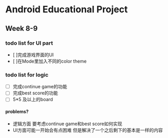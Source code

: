 # Android Educational Project
## Week 8-9 
### todo list for UI part
- [ ]完成游戏界面的UI
- [ ]在Mode里加入不同的color theme
### todo list for logic
- [ ] 完成continue game的功能
- [ ] 完成best score的功能
- [ ] 5*5 及以上的board
#### problems?
- 逻辑方面 要考虑continue game和best score如何实现
- UI方面可能一开始会有点困难 但是解决了一个之后剩下的基本是一样的内容
